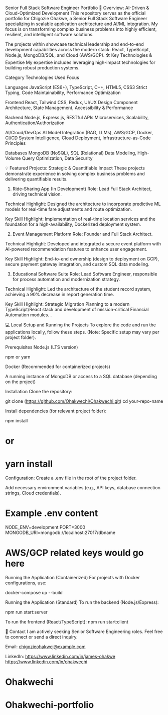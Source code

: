 Senior Full Stack Software Engineer Portfolio
🚀 Overview: AI-Driven & Cloud-Optimized Development
This repository serves as the official portfolio for Chigozie Ohakwe, a Senior Full Stack Software Engineer specializing in scalable application architecture and AI/ML integration. My focus is on transforming complex business problems into highly efficient, resilient, and intelligent software solutions.

The projects within showcase technical leadership and end-to-end development capabilities across the modern stack: React, TypeScript, Node.js, MongoDB/SQL, and Cloud (AWS/GCP).
🛠️ Key Technologies & Expertise
My expertise includes leveraging high-impact technologies for building robust production systems.

Category                  Technologies Used                                           Focus

Languages                JavaScript (ES6+), TypeScript, C++, HTML5, CSS3              Strict Typing, Code Maintainability, Performance Optimization

Frontend                 React, Tailwind CSS, Redux, UI/UX Design                     Component Architecture, State Management, Accessibility & Performance

Backend                   Node.js, Express.js, RESTful APIs                           Microservices, Scalability, Authentication/Authorization

AI/Cloud/DevOps          AI Model Integration (RAG, LLMs), AWS/GCP, Docker, CI/CD     System Intelligence, Cloud Deployment, Infrastructure-as-Code Principles

Databases                MongoDB (NoSQL), SQL (Relational)                             Data Modeling, High-Volume Query Optimization, Data Security


💡 Featured Projects: Strategic & Quantifiable Impact
These projects demonstrate experience in solving complex business problems and delivering quantifiable results.

1. Ride-Sharing App (In Development)
Role: Lead Full Stack Architect, driving technical vision.

Technical Highlight: Designed the architecture to incorporate predictive ML models for real-time fare adjustments and route optimization.

Key Skill Highlight: Implementation of real-time location services and the foundation for a high-availability, Dockerized deployment system.

2. Event Management Platform
Role: Founder and Full Stack Architect.

Technical Highlight: Developed and integrated a secure event platform with AI-powered recommendation features to enhance user engagement.

Key Skill Highlight: End-to-end ownership (design to deployment on GCP), secure payment gateway integration, and custom SQL data modeling.

3. Educational Software Suite
Role: Lead Software Engineer, responsible for process automation and modernization strategy.

Technical Highlight: Led the architecture of the student record system, achieving a 90% decrease in report generation time.

Key Skill Highlight: Strategic Migration Planning to a modern TypeScript/React stack and development of mission-critical Financial Automation modules.
.

💻 Local Setup and Running the Projects
To explore the code and run the applications locally, follow these steps. (Note: Specific setup may vary per project folder).

Prerequisites
Node.js (LTS version)

npm or yarn

Docker (Recommended for containerized projects)

A running instance of MongoDB or access to a SQL database (depending on the project)

Installation
Clone the repository:

git clone (https://github.com/Ohakwechi/Ohakwechi.git)
cd your-repo-name

Install dependencies (for relevant project folder):

npm install
# or
# yarn install

Configuration:
Create a .env file in the root of the project folder.

Add necessary environment variables (e.g., API keys, database connection strings, Cloud credentials).

# Example .env content
NODE_ENV=development
PORT=3000
MONGODB_URI=mongodb://localhost:27017/dbname
# AWS/GCP related keys would go here

Running the Application (Containerized)
For projects with Docker configurations, use:

docker-compose up --build

Running the Application (Standard)
To run the backend (Node.js/Express):

npm run start:server

To run the frontend (React/TypeScript):
npm run start:client

📧 Contact
I am actively seeking Senior Software Engineering roles. Feel free to connect or send a direct inquiry.

Email: chigozieohakwej@example.com

LinkedIn: https://www.linkedin.com/in/james-ohakwe
https://www.linkedin.com/in/ohakwechi
# Ohakwechi
# Ohakwechi-portfolio
